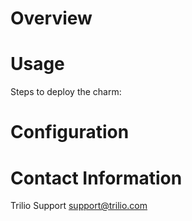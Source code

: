 # Overview


# Usage

Steps to deploy the charm:


# Configuration


# Contact Information

Trilio Support <support@trilio.com>
